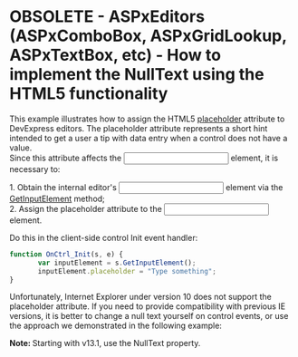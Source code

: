 # OBSOLETE - ASPxEditors (ASPxComboBox, ASPxGridLookup, ASPxTextBox, etc) - How to implement the NullText using the HTML5 functionality


<p>This example illustrates how to assign the HTML5 <a href="http://dev.w3.org/html5/spec/single-page.html#the-placeholder-attribute"><u>placeholder</u></a> attribute to DevExpress editors. The placeholder attribute represents a short hint intended to get a user a tip with data entry when a control does not have a value.<br />
Since this attribute affects the <input> element, it is necessary to:</p><p>1. Obtain the internal editor's <input> element via the <a href="http://documentation.devexpress.com/#AspNet/DevExpressWebASPxEditorsScriptsASPxClientEdit_GetInputElementtopic"><u>GetInputElement</u></a> method;<br />
2. Assign the placeholder attribute to the <input> element.</p><p>Do this in the client-side control Init event handler:</p>

```js
function OnCtrl_Init(s, e) {
       var inputElement = s.GetInputElement();
       inputElement.placeholder = "Type something";
}


```

<p>Unfortunately, Internet Explorer under version 10 does not support the placeholder attribute. If you need to provide compatibility with previous IE versions, it is better to change a null text yourself on control events, or use the approach we demonstrated in the following example: </p><p><strong>Note: </strong>Starting with v13.1, use the NullText property.</p>

<br/>


